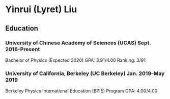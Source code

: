 # Yinrui (Lyret) Liu

## Education
### University of Chinese Academy of Sciences (UCAS)                           Sept. 2016-Present
Bachelor of Physics (Expected 2020)     GPA: 3.91/4.00     Ranking: 3/91
### University of California, Berkeley (UC Berkeley)                           Jan. 2019-May 2019
Berkeley Physics International Education (BPIE) Program     GPA: 4.00/4.00
